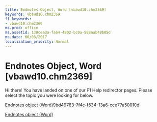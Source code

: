 ```yaml
---
title: Endnotes Object, Word [vbawd10.chm2369]
keywords: vbawd10.chm2369
f1_keywords:
- vbawd10.chm2369
ms.prod: office
ms.assetid: 130cea3a-fa64-4802-bc0a-588aab48b05d
ms.date: 06/08/2017
localization_priority: Normal
---
```



# Endnotes Object, Word [vbawd10.chm2369]

Hi there! You have landed on one of our F1 Help redirector pages. Please select the topic you were looking for below.

[Endnotes object (Word)9bd49763-7f4c-f534-13a6-cce77a50010d](http://msdn.microsoft.com/library/9bd49763-7f4c-f534-13a6-cce77a50010d%28Office.15%29.aspx)

[Endnotes object (Word)](http://msdn.microsoft.com/library/32676579-dd41-e83d-a305-fcc2b7cb4f64%28Office.15%29.aspx)


